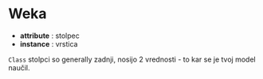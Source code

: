# Weka

- **attribute** : stolpec
- **instance** : vrstica

`Class` stolpci so generally zadnji, nosijo 2 vrednosti - to kar se je tvoj
model naučil.
